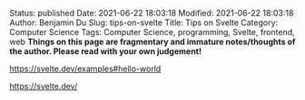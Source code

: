 Status: published
Date: 2021-06-22 18:03:18
Modified: 2021-06-22 18:03:18
Author: Benjamin Du
Slug: tips-on-svelte
Title: Tips on Svelte
Category: Computer Science
Tags: Computer Science, programming, Svelte, frontend, web
**Things on this page are fragmentary and immature notes/thoughts of the author. Please read with your own judgement!**

https://svelte.dev/examples#hello-world

https://svelte.dev/